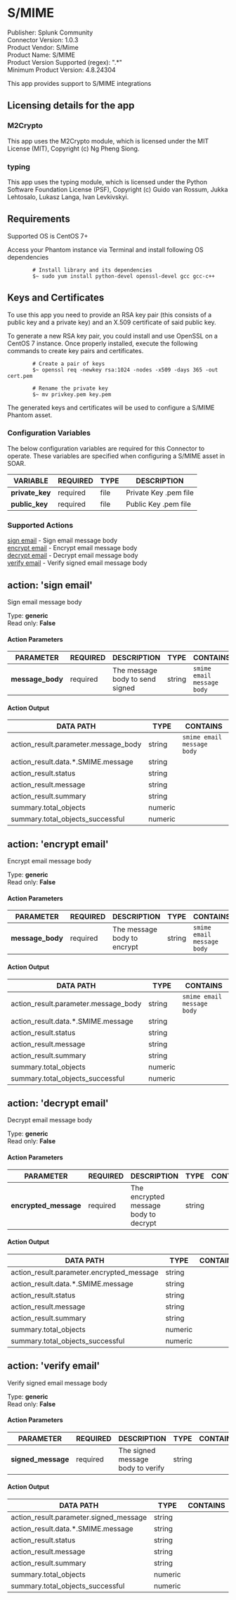 [comment]: # "Auto-generated SOAR connector documentation"
# S/MIME

Publisher: Splunk Community  
Connector Version: 1\.0\.3  
Product Vendor: S/Mime  
Product Name: S/MIME  
Product Version Supported (regex): "\.\*"  
Minimum Product Version: 4\.8\.24304  

This app provides support to S/MIME integrations

[comment]: # " File: readme.md"
[comment]: # "  Copyright (c) 2020 Splunk Inc."
[comment]: # ""
[comment]: # "  Licensed under Apache 2.0 (https://www.apache.org/licenses/LICENSE-2.0.txt)"
[comment]: # ""
## Licensing details for the app

### M2Crypto

This app uses the M2Crypto module, which is licensed under the MIT License (MIT), Copyright (c) Ng
Pheng Siong.

### typing

This app uses the typing module, which is licensed under the Python Software Foundation License
(PSF), Copyright (c) Guido van Rossum, Jukka Lehtosalo, Lukasz Langa, Ivan Levkivskyi.

## <span id="Requirements_2"></span> Requirements

Supported OS is CentOS 7+

Access your Phantom instance via Terminal and install following OS dependencies

            
            # Install library and its dependencies
            $~ sudo yum install python-devel openssl-devel gcc gcc-c++
            
          

## <span id="Keys_and_Certificates_3"></span> Keys and Certificates

To use this app you need to provide an RSA key pair (this consists of a public key and a private
key) and an X.509 certificate of said public key.

To generate a new RSA key pair, you could install and use OpenSSL on a CentOS 7 instance. Once
properly installed, execute the following commands to create key pairs and certificates.

            
            # Create a pair of keys
            $~ openssl req -newkey rsa:1024 -nodes -x509 -days 365 -out cert.pem

            # Rename the private key
            $~ mv privkey.pem key.pem
            
          

The generated keys and certificates will be used to configure a S/MIME Phantom asset.


### Configuration Variables
The below configuration variables are required for this Connector to operate.  These variables are specified when configuring a S/MIME asset in SOAR.

VARIABLE | REQUIRED | TYPE | DESCRIPTION
-------- | -------- | ---- | -----------
**private\_key** |  required  | file | Private Key \.pem file
**public\_key** |  required  | file | Public Key \.pem file

### Supported Actions  
[sign email](#action-sign-email) - Sign email message body  
[encrypt email](#action-encrypt-email) - Encrypt email message body  
[decrypt email](#action-decrypt-email) - Decrypt email message body  
[verify email](#action-verify-email) - Verify signed email message body  

## action: 'sign email'
Sign email message body

Type: **generic**  
Read only: **False**

#### Action Parameters
PARAMETER | REQUIRED | DESCRIPTION | TYPE | CONTAINS
--------- | -------- | ----------- | ---- | --------
**message\_body** |  required  | The message body to send signed | string |  `smime email message body` 

#### Action Output
DATA PATH | TYPE | CONTAINS
--------- | ---- | --------
action\_result\.parameter\.message\_body | string |  `smime email message body` 
action\_result\.data\.\*\.SMIME\.message | string | 
action\_result\.status | string | 
action\_result\.message | string | 
action\_result\.summary | string | 
summary\.total\_objects | numeric | 
summary\.total\_objects\_successful | numeric |   

## action: 'encrypt email'
Encrypt email message body

Type: **generic**  
Read only: **False**

#### Action Parameters
PARAMETER | REQUIRED | DESCRIPTION | TYPE | CONTAINS
--------- | -------- | ----------- | ---- | --------
**message\_body** |  required  | The message body to encrypt | string |  `smime email message body` 

#### Action Output
DATA PATH | TYPE | CONTAINS
--------- | ---- | --------
action\_result\.parameter\.message\_body | string |  `smime email message body` 
action\_result\.data\.\*\.SMIME\.message | string | 
action\_result\.status | string | 
action\_result\.message | string | 
action\_result\.summary | string | 
summary\.total\_objects | numeric | 
summary\.total\_objects\_successful | numeric |   

## action: 'decrypt email'
Decrypt email message body

Type: **generic**  
Read only: **False**

#### Action Parameters
PARAMETER | REQUIRED | DESCRIPTION | TYPE | CONTAINS
--------- | -------- | ----------- | ---- | --------
**encrypted\_message** |  required  | The encrypted message body to decrypt | string | 

#### Action Output
DATA PATH | TYPE | CONTAINS
--------- | ---- | --------
action\_result\.parameter\.encrypted\_message | string | 
action\_result\.data\.\*\.SMIME\.message | string | 
action\_result\.status | string | 
action\_result\.message | string | 
action\_result\.summary | string | 
summary\.total\_objects | numeric | 
summary\.total\_objects\_successful | numeric |   

## action: 'verify email'
Verify signed email message body

Type: **generic**  
Read only: **False**

#### Action Parameters
PARAMETER | REQUIRED | DESCRIPTION | TYPE | CONTAINS
--------- | -------- | ----------- | ---- | --------
**signed\_message** |  required  | The signed message body to verify | string | 

#### Action Output
DATA PATH | TYPE | CONTAINS
--------- | ---- | --------
action\_result\.parameter\.signed\_message | string | 
action\_result\.data\.\*\.SMIME\.message | string | 
action\_result\.status | string | 
action\_result\.message | string | 
action\_result\.summary | string | 
summary\.total\_objects | numeric | 
summary\.total\_objects\_successful | numeric | 